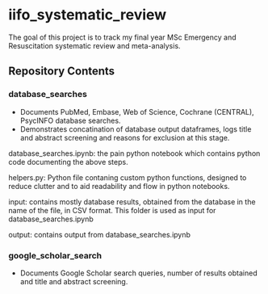 # iifo_systematic_review

The goal of this project is to track my final year MSc Emergency and Resuscitation systematic review and meta-analysis. 

## Repository Contents

### database_searches
- Documents PubMed, Embase, Web of Science, Cochrane (CENTRAL), PsycINFO database searches. 
- Demonstrates concatination of database output dataframes, logs title and abstract screening and reasons for exclusion at this stage.

database_searches.ipynb:
the pain python notebook which contains python code documenting the above steps.

helpers.py: 
Python file contaning custom python functions, designed to reduce clutter and to aid readability and flow in python notebooks.

input: 
contains mostly database results, obtained from the database in the name of the file, in CSV format. This folder is used as input for database_searches.ipynb

output:
contains output from database_searches.ipynb

### google_scholar_search
- Documents Google Scholar search queries, number of results obtained and title and abstract screening.
